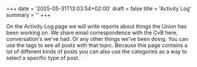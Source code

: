 +++
date = '2025-05-31T13:03:54+02:00'
draft = false
title = 'Activity Log'
summary = ''
+++

On the Activity Log page we will write reports about things the Union has been working on. We share email correspondence with the CvB here, conversation's we've had. Or any other things we've been doing. You can use the tags to see all posts with that topic. Because this page contains a lot of different kinds of posts you can also use the categories as a way to select a specific type of post.
